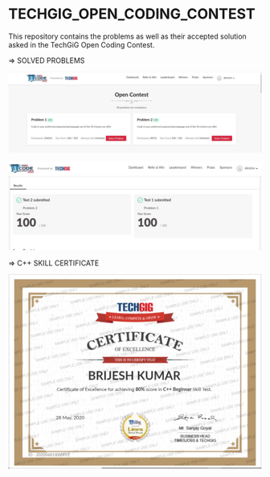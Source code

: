 # TECHGIG_OPEN_CODING_CONTEST
This repository contains the problems as well as their accepted solution asked in the TechGiG Open Coding Contest.

=> SOLVED PROBLEMS

  ![](images/solvedprob.JPG)
  
  ![](images/numeric.JPG)


=> C++ SKILL CERTIFICATE

  ![](images/cppskill.JPG)
